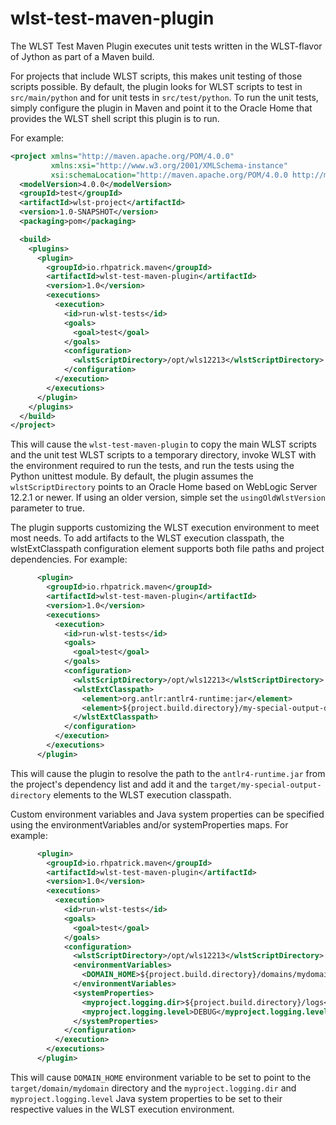 # wlst-test-maven-plugin

The WLST Test Maven Plugin executes unit tests written in the WLST-flavor of Jython as part of a Maven build.  

For projects that include WLST scripts, this makes unit testing of those scripts possible.  By default, the plugin looks for WLST scripts to test in `src/main/python` and for unit tests in `src/test/python`.  To run the unit tests, simply configure the plugin in Maven and point it to the Oracle Home that provides the WLST shell script this plugin is to run.

For example:

```xml
<project xmlns="http://maven.apache.org/POM/4.0.0"
         xmlns:xsi="http://www.w3.org/2001/XMLSchema-instance"
         xsi:schemaLocation="http://maven.apache.org/POM/4.0.0 http://maven.apache.org/xsd/maven-4.0.0.xsd">
  <modelVersion>4.0.0</modelVersion>
  <groupId>test</groupId>
  <artifactId>wlst-project</artifactId>
  <version>1.0-SNAPSHOT</version>
  <packaging>pom</packaging>

  <build>
    <plugins>
      <plugin>
        <groupId>io.rhpatrick.maven</groupId>
        <artifactId>wlst-test-maven-plugin</artifactId>
	    <version>1.0</version>
	    <executions>
	      <execution>
	        <id>run-wlst-tests</id>
	        <goals>
	          <goal>test</goal>
	        </goals>
	        <configuration>
	          <wlstScriptDirectory>/opt/wls12213</wlstScriptDirectory>
	        </configuration>
	      </execution>
	    </executions>
      </plugin>
    </plugins>
  </build>
</project>
```

This will cause the `wlst-test-maven-plugin` to copy the main WLST scripts and the unit test WLST scripts to a temporary directory, invoke WLST with the environment required to run the tests, and run the tests using the Python unittest module.  By default, the plugin assumes the `wlstScriptDirectory` points to an Oracle Home based on WebLogic Server 12.2.1 or newer.  If using an older version, simple set the `usingOldWlstVersion` parameter to true.

The plugin supports customizing the WLST execution environment to meet most needs.  To add artifacts to the WLST execution classpath, the wlstExtClasspath configuration element supports both file paths and project dependencies.  For example:

```xml
      <plugin>
        <groupId>io.rhpatrick.maven</groupId>
        <artifactId>wlst-test-maven-plugin</artifactId>
	    <version>1.0</version>
	    <executions>
	      <execution>
	        <id>run-wlst-tests</id>
	        <goals>
	          <goal>test</goal>
	        </goals>
	        <configuration>
	          <wlstScriptDirectory>/opt/wls12213</wlstScriptDirectory>
	          <wlstExtClasspath>
	            <element>org.antlr:antlr4-runtime:jar</element>
	            <element>${project.build.directory}/my-special-output-directory</element>
              </wlstExtClasspath>
	        </configuration>
	      </execution>
	    </executions>
      </plugin>
```

This will cause the plugin to resolve the path to the `antlr4-runtime.jar` from the project's dependency list and add it and the `target/my-special-output-directory` elements to the WLST execution classpath.

Custom environment variables and Java system properties can be specified using the environmentVariables and/or systemProperties maps.  For example:

```xml
      <plugin>
        <groupId>io.rhpatrick.maven</groupId>
        <artifactId>wlst-test-maven-plugin</artifactId>
	    <version>1.0</version>
	    <executions>
	      <execution>
	        <id>run-wlst-tests</id>
	        <goals>
	          <goal>test</goal>
	        </goals>
	        <configuration>
	          <wlstScriptDirectory>/opt/wls12213</wlstScriptDirectory>
	          <environmentVariables>
	            <DOMAIN_HOME>${project.build.directory}/domains/mydomain</DOMAIN_HOME>
              </environmentVariables>
              <systemProperties>
                <myproject.logging.dir>${project.build.directory}/logs</myproject.logging.dir>
                <myproject.logging.level>DEBUG</myproject.logging.level>
              </systemProperties>
	        </configuration>
	      </execution>
	    </executions>
      </plugin>
```

This will cause `DOMAIN_HOME` environment variable to be set to point to the `target/domain/mydomain` directory and the `myproject.logging.dir` and `myproject.logging.level` Java system properties to be set to their respective values in the WLST execution environment.
